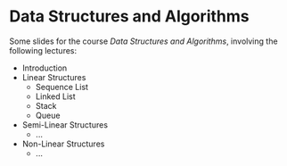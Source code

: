 # Data Structures and Algorithms

Some slides for the course *Data Structures and Algorithms*, involving the following lectures:

- Introduction
- Linear Structures
    - Sequence List
    - Linked List
    - Stack
    - Queue
- Semi-Linear Structures
    - ...
- Non-Linear Structures
    - ...

